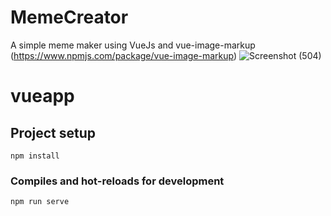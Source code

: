 # MemeCreator
A simple meme maker using VueJs and vue-image-markup (https://www.npmjs.com/package/vue-image-markup)
![Screenshot (504)](https://user-images.githubusercontent.com/40579537/111054338-89ecc380-8474-11eb-9e1f-a2a652f00ea2.png)

# vueapp

## Project setup
```
npm install
```

### Compiles and hot-reloads for development
```
npm run serve

